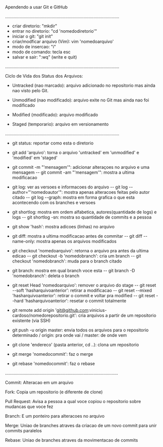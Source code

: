 Apendendo a usar Git e GitHub

.............................................................................................

- criar diretorio: "mkdir"
- entrar no diretorio: "cd 'nomedodiretorio'"
- iniciar o git: "git init"
- criar/modficar arquivo (Vim): vim 'nomedoarquivo'
- modo de insercao: "i"
- modo de comando: tecla esc
- salvar e sair: ":wq" (write e quit)

.............................................................................................

Ciclo de Vida dos Status dos Arquivos:

- Untracked (nao marcado):
arquivo adicionado no repositorio mas ainda nao visto pelo Git. 

- Unmodified (nao modificado):
arquivo exite no Git mas ainda nao foi modificado

- Modified (modificado):
arquivo modificado

- Staged (temporario):
arquivo em versionamento

.............................................................................................

- git status: reportar como esta o diretorio

- git add 'arquivo': torna o arquivo 'untracked' em 'unmodified' e 'modified' em 'staged'

- git commit -m "'mensagem'": adicionar alteraçoes no arquivo e uma mensagem
-- git commit -am "'mensagem'": mostra a ultima modificacao

- git log: ver as versoes e informacoes do arquivo
-- git log --author="'nomedoautor'": mostra apenas alteracoes feitas pelo autor citado
-- git log --graph: mostra em forma grafica o que esta acontecendo com os branches e versoes

- git shortlog: mostra em ordem alfabetica, autores(quantidade de logs) e logs
-- git shortlog -sn: mostra so quantidade de commits e a pessoa

- git show 'hash': mostra adicoes (linhas) no arquivo

- git diff: mostra a ultima modificacao antes de commitar
-- git diff --name-only: mostra apenas os arquivos modificados

- git checkout 'nomedoarquivo': retorna o arquivo pra antes da ultima edicao 
-- git checkout -b 'nomedobranch': cria um branch
-- git checkout 'nomedobranch': muda para o branch citado

- git branch: mostra em qual branch voce esta
-- git branch -D 'nomedobranch': deleta o branch 

- git reset Head 'nomedoarquivo': remover o arquivo do stage
-- git reset --soft 'hasharquivoanterior': retirar a modificacao
-- git reset --mixed 'hasharquivoanterior': retirar o commit e voltar pra modified
-- git reset --hard 'hasharquivoanterior': resetar o commit totalmente

- git remote add origin 'git@github.com:vinicius-cardoso/nomedorepositorio.git': cria arquivos a partir de um repositorio existente (via SSH)

- git push -u origin master: envia todos os arquivos para o repositorio determinado / origin: pra onde vai / master: de onde vem

- git clone 'endereco' (pasta anterior, cd ..): clona um repositorio 

- git merge 'nomedocommit': faz o merge

- git rebase 'nomedocommit': faz o rebase

............................................................................................

Commit: Alteracao em um arquivo

Fork: Copia um repositorio (e diferente de clone)

Pull Request: Avisa a pessoa a qual voce copiou o repositorio sobre mudancas que voce fez

Branch: E um ponteiro para alteracoes no arquivo 

Merge: Uniao de branches atraves da criacao de um novo commit para unir commits paralelos 

Rebase: Uniao de branches atraves da movimentacao de commits
